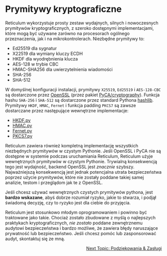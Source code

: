 # Prymitywy kryptograficzne
Reticulum wykorzystuje prosty zestaw wydajnych, silnych i nowoczesnych prymitywów kryptograficznych, z szeroko dostępnymi implementacjami, które mogą być używane zarówno na procesorach ogólnego przeznaczenia, jak i na mikrokontrolerach. Niezbędne prymitywy to:

- Ed25519 dla sygnatur
- X22519 dla wymiany kluczy ECDH
- HKDF dla wyodrębnienia klucza
- AES-128 w trybie CBC
- HMAC-SHA256 dla uwierzytelnienia wiadomości
- SHA-256
- SHA-512

W domyślnej konfiguracji instalacji, prymitywy `X25519`, `Ed25519` i `AES-128-CBC` są dostarczone przez [OpenSSL](https://www.openssl.org/) (przez pakiet [PyCA/cryptography](https://github.com/pyca/cryptography)). Funkcja hashu `SHA-256` i `SHA-512` są dostarczone przez standard Pythona [hashlib](https://docs.python.org/3/library/hashlib.html). Prymitywy `HKDF`, `HMAC`, `Fernet` i funkcja padding `PKCS7` są zawsze dostarczane przez następujące wewnętrzne implementacje:

- [HKDF.py](https://github.com/markqvist/Reticulum/blob/master/RNS/Cryptography/HKDF.py)
- [HMAC.py](https://github.com/markqvist/Reticulum/blob/master/RNS/Cryptography/HMAC.py)
- [Fernet.py](https://github.com/markqvist/Reticulum/blob/master/RNS/Cryptography/Fernet.py)
- [PKCS7.py](https://github.com/markqvist/Reticulum/blob/master/RNS/Cryptography/PKCS7.py)


Reticulum zawiera również kompletną implementację wszystkich niezbędnych prymitywów w czystym Pythonie. Jeśli OpenSSL i PyCA nie są dostępne w systemie podczas uruchamiania Reticulum, Reticulum użyje wewnętrznych prymitywów w czystym Pythonie. Trywialną konsekwencją tego jest wydajność, backend OpenSSL jest *znacznie* szybszy. Najważniejszą konsekwencją jest jednak potencjalna utrata bezpieczeństwa poprzez użycie prymitywów, które nie zostały poddane takiej samej analizie, testom i przeglądom jak te z OpenSSL.

Jeśli chcesz używać wewnętrznych czystych prymitywów pythona, jest **bardzo wskazane**, abyś dobrze rozumiał ryzyko, jakie to stwarza, i podjął świadomą decyzję, czy to ryzyko jest dla ciebie do przyjęcia.

Reticulum jest stosunkowo młodym oprogramowaniem i powinno być traktowane jako takie. Chociaż zostało zbudowane z myślą o najlepszych praktykach kryptograficznych, _nie zostało_ poddane zewnętrznemu audytowi bezpieczeństwa i bardzo możliwe, że zawiera błędy naruszające prywatność lub bezpieczeństwo. Jeśli chcesz pomóc lub zasponsorować audyt, skontaktuj się ze mną.

<p align="right"><a href="credits_pl.html">Next Topic: Podziękowania & Zasługi</a></p>

